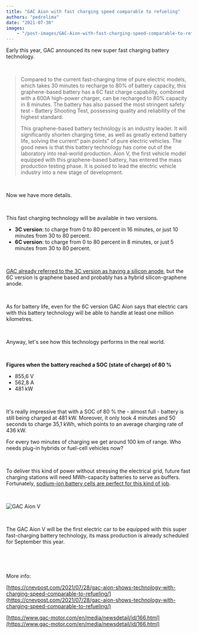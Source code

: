 ```yaml
---
title: "GAC Aion with fast charging speed comparable to refueling"
authors: "pedrolima"
date: "2021-07-30"
images: 
    - "/post-images/GAC-Aion-with-fast-charging-speed-comparable-to-refueling.avif"
---
```


Early this year, GAC announced its new super fast charging battery technology.

 

> Compared to the current fast-charging time of pure electric models, which takes 30 minutes to recharge to 80% of battery capacity, this graphene-based battery has a 6C fast charge capability, combined with a 600A high-power charger, can be recharged to 80% capacity in 8 minutes. The battery has also passed the most stringent safety test - Battery Shooting Test, possessing quality and reliability of the highest standard.
> 
> This graphene-based battery technology is an industry leader. It will significantly shorten charging time, as well as greatly extend battery life, solving the current“ pain points” of pure electric vehicles. The good news is that this battery technology has come out of the laboratory into real-world production. Aion V, the first vehicle model equipped with this graphene-based battery, has entered the mass production testing phase. It is poised to lead the electric vehicle industry into a new stage of development.

 

Now we have more details.

 

This fast charging technology will be available in two versions.

- **3C version**: to charge from 0 to 80 percent in 16 minutes, or just 10 minutes from 30 to 80 percent.
- **6C version**: to charge from 0 to 80 percent in 8 minutes, or just 5 minutes from 30 to 80 percent.

 

[GAC already referred to the 3C version as having a silicon anode](/2021/04/18/gac-motor-shows-off-battery-with-silicon-anode-fast-charging/), but the 6C version is graphene based and probably has a hybrid silicon-graphene anode.

 

As for battery life, even for the 6C version GAC Aion says that electric cars with this battery technology will be able to handle at least one million kilometres.

 

Anyway, let's see how this technology performs in the real world.

 

**Figures when the battery reached a SOC (state of charge) of 80 %** 

- 855,6 V
- 562,8 A
- 481 kW

 

It's really impressive that with a SOC of 80 % the - almost full - battery is still being charged at 481 kW. Moreover, it only took 4 minutes and 50 seconds to charge 35,1 kWh, which points to an average charging rate of 436 kW.

For every two minutes of charging we get around 100 km of range. Who needs plug-in hybrids or fuel-cell vehicles now?

 

To deliver this kind of power without stressing the electrical grid, future fast charging stations will need MWh-capacity batteries to serve as buffers. Fortunately, [sodium-ion battery cells are perfect for this kind of job](/2021/07/29/catl-reveals-its-first-generation-sodium-ion-battery/).

 

![GAC Aion V](post-images/GAC-Aion-V.avif)

 

The GAC Aion V will be the first electric car to be equipped with this super fast-charging battery technology, its mass production is already scheduled for September this year.

 

 

More info:

[https://cnevpost.com/2021/07/28/gac-aion-shows-technology-with-charging-speed-comparable-to-refueling/](https://cnevpost.com/2021/07/28/gac-aion-shows-technology-with-charging-speed-comparable-to-refueling/)

[https://www.gac-motor.com/en/media/newsdetail/id/166.html](https://www.gac-motor.com/en/media/newsdetail/id/166.html)
